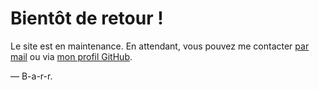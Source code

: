 <h1>Bientôt de retour !</h1>
<article>
    <div>
        <p>Le site est en maintenance. En attendant, vous pouvez me contacter <a href="mailto:clement.barriere@etu.u-bordeaux.fr">par mail</a> ou via <a href="https://github.com/B-a-r-r">mon profil GitHub</a>.</p>
        <p>&mdash; B-a-r-r.</p>
    </div>
</article>
